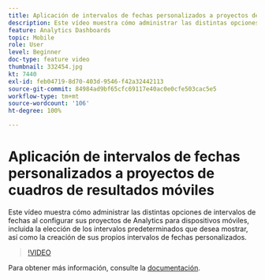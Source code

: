 ```yaml
---
title: Aplicación de intervalos de fechas personalizados a proyectos de cuadros de resultados móviles
description: Este vídeo muestra cómo administrar las distintas opciones de intervalos de fechas al configurar sus proyectos de Analytics para dispositivos móviles, incluida la elección de los intervalos predeterminados que desea mostrar, así como la creación de sus propios intervalos de fechas personalizados.
feature: Analytics Dashboards
topic: Mobile
role: User
level: Beginner
doc-type: feature video
thumbnail: 332454.jpg
kt: 7440
exl-id: feb04719-8d70-403d-9546-f42a32442113
source-git-commit: 84984ad9bf65cfc69117e40ac0e0cfe503cac5e5
workflow-type: tm+mt
source-wordcount: '106'
ht-degree: 100%

---
```


# Aplicación de intervalos de fechas personalizados a proyectos de cuadros de resultados móviles

Este vídeo muestra cómo administrar las distintas opciones de intervalos de fechas al configurar sus proyectos de Analytics para dispositivos móviles, incluida la elección de los intervalos predeterminados que desea mostrar, así como la creación de sus propios intervalos de fechas personalizados.

>[!VIDEO](https://video.tv.adobe.com/v/3411531/?quality=12&learn=on&captions=spa)

Para obtener más información, consulte la [documentación](https://experienceleague.adobe.com/docs/analytics/analyze/mobapp/curator.html?lang=es).
